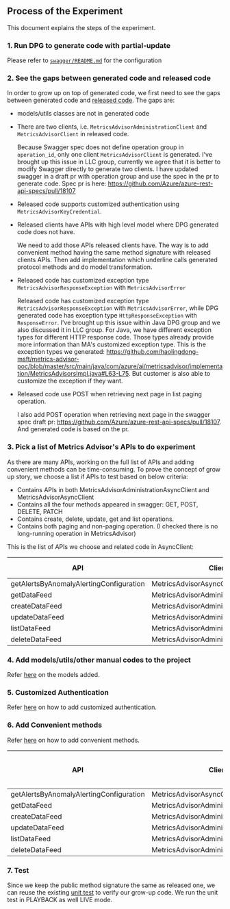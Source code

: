 ## Process of the Experiment

This document explains the steps of the experiment.

### 1. Run DPG to generate code with partial-update

Please refer to [`swagger/README.md`](https://github.com/haolingdong-msft/metrics-advisor-poc/blob/master/swagger/README.md) for the configuration

### 2. See the gaps between generated code and released code

In order to grow up on top of generated code, we first need to see the gaps between generated code and [released code](https://github.com/Azure/azure-sdk-for-java/tree/main/sdk/metricsadvisor/azure-ai-metricsadvisor/src). The gaps are:

* models/utils classes are not in generated code
* There are two clients, i.e. `MetricsAdvisorAdministrationClient` and `MetricsAdvisorClient` in released code.

  Because Swagger spec does not define operation group in `operation_id`, only one client `MetricsAdvisorClient` is generated. I've brought up this issue in LLC group, currently we agree that it is better to modify Swagger directly to generate two clients. I have updated swagger in a draft pr with operation group and use the spec in the pr to generate code. Spec pr is here: https://github.com/Azure/azure-rest-api-specs/pull/18107

* Released code supports customized authentication using `MetricsAdvisorKeyCredential`.
* Released clients have APIs with high level model where DPG generated code does not have.

  We need to add those APIs released clients have. The way is to add convenient method having the same method signature with released clients APIs. Then add implementation which underline calls generated protocol methods and do model transformation.

* Released code has customized exception type `MetricsAdvisorResponseException` with  `MetricsAdvisorError`

  Released code has customized exception type `MetricsAdvisorResponseException` with  `MetricsAdvisorError`, while DPG generated code has exception type `HttpResponseException` with `ResponseError`. I've brought up this issue within Java DPG group and we also discussed it in LLC group. For Java, we have different  exception types for different HTTP response code. Those types already provide more information than MA's customized exception type. This is the exception types we generated: https://github.com/haolingdong-msft/metrics-advisor-poc/blob/master/src/main/java/com/azure/ai/metricsadvisor/implementation/MetricsAdvisorsImpl.java#L63-L75. But customer is also able to customize the exception if they want.

* Released code use POST when retrieving next page in list paging operation.

  I also add POST operation when retrieving next page in the swagger spec draft pr: https://github.com/Azure/azure-rest-api-specs/pull/18107. And generated code is based on the pr.

### 3. Pick a list of Metrics Advisor's APIs to do experiment

As there are many APIs, working on the full list of APIs and adding convenient methods can be time-consuming. To prove the concept of grow up story, we choose a list if APIs to test based on below criteria:

* Contains APIs in both MetricsAdvisorAdministrationAsyncClient and MetricsAdvisorAsyncClient
* Contains all the four methods appeared in swagger:  GET, POST, DELETE, PATCH
* Contains create, delete, update, get and list operations.
* Contains both paging and non-paging operation. (I checked there is no long-running operation in MetricsAdvisor)

This is the list of APIs we choose and related code in AsyncClient:

| API                                     | Client                                  | Path                                                                          | Method | Return value |
|-----------------------------------------|-----------------------------------------|-------------------------------------------------------------------------------|--------|--------------|
| getAlertsByAnomalyAlertingConfiguration | MetricsAdvisorAsyncClient               | /enrichment/anomalyDetection/configurations/{configurationId}/anomalies/query | POST   | PagedFlux    |
| getDataFeed                             | MetricsAdvisorAdministrationAsyncClient | /dataFeeds/{dataFeedId}                                                       | GET    | Mono         |
| createDataFeed                          | MetricsAdvisorAdministrationAsyncClient | /dataFeeds                                                                    | POST   | Mono         |
| updateDataFeed                          | MetricsAdvisorAdministrationAsyncClient | /dataFeeds/{dataFeedId}                                                       | PATCH  | Mono         |
| listDataFeed                            | MetricsAdvisorAdministrationAsyncClient | /dataFeeds                                                                    | GET    | PagedFlux    |
| deleteDataFeed                          | MetricsAdvisorAdministrationAsyncClient | /dataFeeds/{dataFeedId}                                                       | DELETE | Mono         |

### 4. Add models/utils/other manual codes to the project

Refer [here](https://github.com/haolingdong-msft/metrics-advisor-poc/blob/master/README.md#L25-L25) on the models added.

### 5. Customized Authentication

Refer [here](https://github.com/haolingdong-msft/metrics-advisor-poc/blob/master/README.md#L14-L14) on how to add customized authentication.

### 6. Add Convenient methods

Refer [here](https://github.com/haolingdong-msft/metrics-advisor-poc/blob/master/README.md#L34-L34) on how to add convenient methods.

| API                                     | Client                                  | Path                                                                          | Method | Return value | Code Reference in Async Client|
|-----------------------------------------|-----------------------------------------|-------------------------------------------------------------------------------|--------|--------------|---------------|
| getAlertsByAnomalyAlertingConfiguration | MetricsAdvisorAsyncClient               | /enrichment/anomalyDetection/configurations/{configurationId}/anomalies/query | POST   | PagedFlux    |[code](https://github.com/haolingdong-msft/metrics-advisor-poc/blob/master/src/main/java/com/azure/ai/metricsadvisor/MetricsAdvisorAsyncClient.java#L61-L85)|
| getDataFeed                             | MetricsAdvisorAdministrationAsyncClient | /dataFeeds/{dataFeedId}                                                       | GET    | Mono         |[code](https://github.com/haolingdong-msft/metrics-advisor-poc/blob/master/src/main/java/com/azure/ai/metricsadvisor/MetricsAdvisorAdministrationAsyncClient.java#L1264)|
| createDataFeed                          | MetricsAdvisorAdministrationAsyncClient | /dataFeeds                                                                    | POST   | Mono         |[code](https://github.com/haolingdong-msft/metrics-advisor-poc/blob/master/src/main/java/com/azure/ai/metricsadvisor/MetricsAdvisorAdministrationAsyncClient.java#L1056)|
| updateDataFeed                          | MetricsAdvisorAdministrationAsyncClient | /dataFeeds/{dataFeedId}                                                       | PATCH  | Mono         |[code](hhttps://github.com/haolingdong-msft/metrics-advisor-poc/blob/master/src/main/java/com/azure/ai/metricsadvisor/MetricsAdvisorAdministrationAsyncClient.java#L1379)|
| listDataFeed                            | MetricsAdvisorAdministrationAsyncClient | /dataFeeds                                                                    | GET    | PagedFlux    |[code](https://github.com/haolingdong-msft/metrics-advisor-poc/blob/master/src/main/java/com/azure/ai/metricsadvisor/MetricsAdvisorAdministrationAsyncClient.java#L934)|
| deleteDataFeed                          | MetricsAdvisorAdministrationAsyncClient | /dataFeeds/{dataFeedId}                                                       | DELETE | Mono         |[code](https://github.com/haolingdong-msft/metrics-advisor-poc/blob/master/src/main/java/com/azure/ai/metricsadvisor/MetricsAdvisorAdministrationAsyncClient.java#L1495)|

### 7. Test

Since we keep the public method signature the same as released one, we can reuse the existing [unit test](https://github.com/haolingdong-msft/metrics-advisor-poc/blob/master/src/test/java/com/azure/ai/metricsadvisor) to verify our grow-up code. We run the unit test in PLAYBACK as well LIVE mode.
